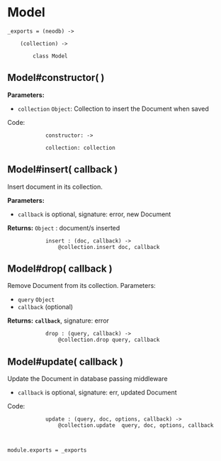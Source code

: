 
Model
========
	
	_exports = (neodb) ->

		(collection) ->

			class Model



Model#constructor( )
-------------------------------------

**Parameters:**

- `collection` `Object`: Collection to insert the Document when saved

Code:

				constructor: ->

				collection: collection

Model#insert( callback )
---------------------------

Insert document in its collection.

**Parameters:**

- `callback` is optional, signature: error, new Document

**Returns:** `Object` : document/s inserted

				insert : (doc, callback) ->
					@collection.insert doc, callback



Model#drop( callback )
-------------------------

Remove Document from its collection.
Parameters:

- `query` `Object`
- `callback` (optional)

**Returns:** **`callback`**, signature: error

				drop : (query, callback) ->
					@collection.drop query, callback



Model#update( callback )
------------------------

Update the Document in database passing middleware

- `callback` is optional, signature: err, updated Document

Code:

				update : (query, doc, options, callback) ->
					@collection.update  query, doc, options, callback



	module.exports = _exports
